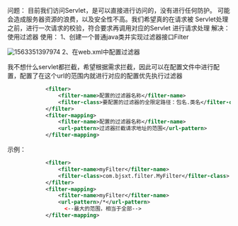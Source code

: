 问题：
	目前我们访问Servlet，是可以直接进行访问的，没有进行任何防护。
	可能会造成服务器资源的浪费，以及安全性不高。我们希望真的在请求被
	Servlet处理之前，进行一次请求的校验，符合要求再调用对应的Servlet
	进行请求处理
 解决：
 使用过滤器
 使用：
	1、创建一个普通java类并实现过滤器接口Filter

![1563351397974](C:\Users\RuicyQuan\AppData\Roaming\Typora\typora-user-images\1563351397974.png)	2、在web.xml中配置过滤器

我不想什么servlet都拦截，希望根据需求拦截，因此可以在配置文件中进行配置，配置了在这个url的范围内就进行对应的配置优先执行过滤器

```xml
			<filter>
				<filter-name>配置的过滤器名称</filter-name>
				<filter-class>要配置的过滤器的全限定路径：包名.类名</filter-class>
			</filter>
			<filter-mapping>
				<filter-name>配置的过滤器名称</filter-name>
				<url-pattern>过滤器拦截请求地址的范围</url-pattern>
			</filter-mapping>
```

示例：

```xml
			<filter>
				<filter-name>myFilter</filter-name>
				<filter-class>com.bjsxt.filter.MyFilter</filter-class>
			</filter>
			<filter-mapping>
				<filter-name>myFilter</filter-name>
				<url-pattern>/*</url-pattern>
               	  <--最大的范围，相当于全部-->
			</filter-mapping>
```